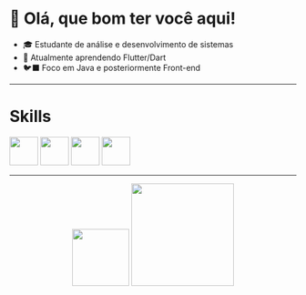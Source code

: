 # 🤍 Olá, que bom ter você aqui! 

- 🎓 Estudante de análise e desenvolvimento de sistemas
- 📔 Atualmente aprendendo Flutter/Dart
- 🐦‍⬛ Foco em Java e posteriormente Front-end
  
---

# Skills
<div>
  <img src="https://cdn.jsdelivr.net/gh/devicons/devicon@latest/icons/java/java-original.svg" width = "50px" />
  <img src="https://cdn.jsdelivr.net/gh/devicons/devicon@latest/icons/css3/css3-original.svg" width = "50px"/>
  <img src="https://cdn.jsdelivr.net/gh/devicons/devicon@latest/icons/html5/html5-original.svg" width = "50px"/>
  <img src="https://cdn.jsdelivr.net/gh/devicons/devicon@latest/icons/javascript/javascript-original.svg" width = "50px"/>             
<div/>
  
---
<div align = "center">
  <img height = "100em" src="https://github-readme-stats.vercel.app/api/top-langs/?username=Villainitt&show_icons=true&theme=nightowl&count_private=true"/> 
  <img height = "180em" src="https://github-readme-stats.vercel.app/api?username=Villainitt&show_icons=true&show_icons=true&theme=nightowl&count_private=true"/>  
</div>
  


          


